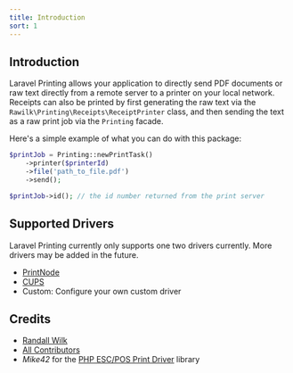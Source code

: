 ```yaml
---
title: Introduction
sort: 1
---
```


## Introduction

Laravel Printing allows your application to directly send PDF documents or raw text directly from a remote server to a printer on your local network.
Receipts can also be printed by first generating the raw text via the `Rawilk\Printing\Receipts\ReceiptPrinter` class, and then sending the text as a
raw print job via the `Printing` facade.

Here's a simple example of what you can do with this package:

```php
$printJob = Printing::newPrintTask()
    ->printer($printerId)
    ->file('path_to_file.pdf')
    ->send();

$printJob->id(); // the id number returned from the print server
```

## Supported Drivers

Laravel Printing currently only supports one two drivers currently. More drivers may be added in the future.

-   [PrintNode](https://printnode.com)
-   [CUPS](https://cups.org)
-   Custom: Configure your own custom driver

## Credits

-   [Randall Wilk](https://github.com/rawilk)
-   [All Contributors](https://github.com/rawilk/laravel-printing/contributors)
-   _Mike42_ for the [PHP ESC/POS Print Driver](https://github.com/mike42/escpos-php) library
